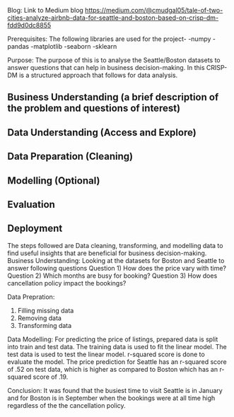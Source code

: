 
Blog: Link to Medium blog https://medium.com/@cmudgal05/tale-of-two-cities-analyze-airbnb-data-for-seattle-and-boston-based-on-crisp-dm-fdd9d0dc8855


Prerequisites:
The following libraries are used for the project-
    -numpy
    -pandas
    -matplotlib
    -seaborn
    -sklearn
    
Purpose:   The purpose of this is to analyse the Seattle/Boston datasets to answer questions that can help in business decision-making. In this CRISP-DM is a structured approach that follows for data analysis. 
## Business Understanding (a brief description of the problem and questions of interest)
## Data Understanding (Access and Explore)
## Data Preparation (Cleaning)
## Modelling (Optional)
## Evaluation
## Deployment
The steps followed are Data cleaning, transforming, and modelling data to find useful insights that are beneficial for business decision-making. 
Business Understanding: Looking at the datasets for Boston and Seattle to answer following questions
Question 1) How does the price vary with time?
Question 2) Which months are busy for booking?
Question 3) How does cancellation policy impact the bookings?

Data Prepration:
1) Filling missing data
2) Removing data
3) Transforming data

Data Modelling:
For predicting the price of listings, prepared data is split into train and test data. The training data is used to fit the linear model. The test data is used to test the linear model.  r-squared score is done to evaluate the model. The price prediction for Seattle has an r-squared score of .52 on test data, which is higher as compared to Boston which has an r-squared score of .19. 

Conclusion: It was found that the busiest time to visit Seattle is in January and for Boston is in September when the bookings were at all time high regardless of the the cancellation policy.

